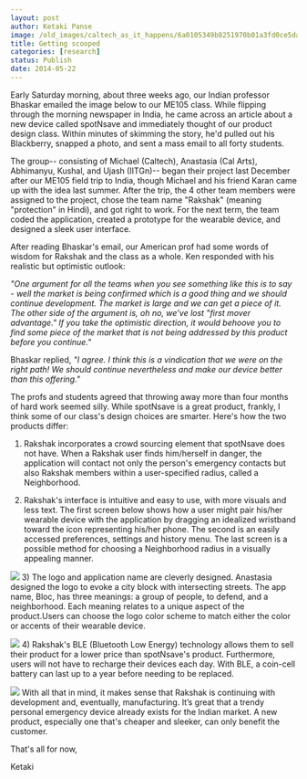 ```yaml
---
layout: post
author: Ketaki Panse
image: /old_images/caltech_as_it_happens/6a0105349b8251970b01a3fd0ce5da970b.png
title: Getting scooped
categories: [research]
status: Publish
date: 2014-05-22
---
```



Early Saturday morning, about three weeks ago, our Indian professor Bhaskar emailed the image below to our ME105 class. While flipping through the morning newspaper in India, he came across an article about a new device called spotNsave and immediately thought of our product design class. Within minutes of skimming the story, he'd pulled out his Blackberry, snapped a photo, and sent a mass email to all forty students.

The group-- consisting of Michael (Caltech), Anastasia (Cal Arts), Abhimanyu, Kushal, and Ujash (IITGn)-- began their project last December after our ME105 field trip to India, though Michael and his friend Karan came up with the idea last summer. After the trip, the 4 other team members were assigned to the project, chose the team name "Rakshak" (meaning "protection" in Hindi), and got right to work. For the next term, the team coded the application, created a prototype for the wearable device, and designed a sleek user interface.

After reading Bhaskar's email, our American prof had some words of wisdom for Rakshak and the class as a whole. Ken responded with his realistic but optimistic outlook:

*"One argument for all the teams when you see something like this is to say - well the market is being confirmed which is a good thing and we should continue development. The market is large and we can get a piece of it. The other side of the argument is, oh no, we've lost "first mover advantage." If you take the optimistic direction, it would behoove you to find some piece of the market that is not being addressed by this product before you continue."*

Bhaskar replied, *"I agree. I think this is a vindication that we were on the right path! We should continue nevertheless and make our device better than this offering."*

The profs and students agreed that throwing away more than four months of hard work seemed silly. While spotNsave is a great product, frankly, I think some of our class's design choices are smarter. Here's how the two products differ:

1) Rakshak incorporates a crowd sourcing element that spotNsave does not have. When a Rakshak user finds him/herself in danger, the application will contact not only the person's emergency contacts but also Rakshak members within a user-specified radius, called a Neighborhood.

2) Rakshak's interface is intuitive and easy to use, with more visuals and less text. The first screen below shows how a user might pair his/her wearable device with the application by dragging an idealized wristband toward the icon representing his/her phone. The second is an easily accessed preferences, settings and history menu. The last screen is a possible method for choosing a Neighborhood radius in a visually appealing manner.


![](/old_images/caltech_as_it_happens/6a0105349b8251970b01a73dc7d149970d.png)
3) The logo and application name are cleverly designed. Anastasia designed the logo to evoke a city block with intersecting streets. The app name, Bloc, has three meanings: a group of people, to defend, and a neighborhood. Each meaning relates to a unique aspect of the product.Users can choose the logo color scheme to match either the color or accents of their wearable device.


![](/old_images/caltech_as_it_happens/6a0105349b8251970b01a511bc86f6970c.png)
4) Rakshak's BLE (Bluetooth Low Energy) technology allows them to sell their product for a lower price than spotNsave's product. Furthermore, users will not have to recharge their devices each day. With BLE, a coin-cell battery can last up to a year before needing to be replaced.


![](/old_images/caltech_as_it_happens/6a0105349b8251970b01a73dc7d29a970d.png)
With all that in mind, it makes sense that Rakshak is continuing with development and, eventually, manufacturing. It’s great that a trendy personal emergency device already exists for the Indian market. A new product, especially one that's cheaper and sleeker, can only benefit the customer.

That's all for now,

Ketaki

